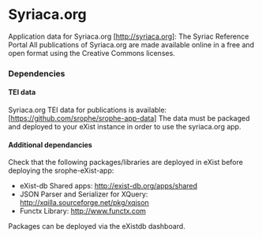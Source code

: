 Syriaca.org
=======

Application data for Syriaca.org [http://syriaca.org]: The Syriac Reference Portal
All publications of Syriaca.org are made available online in a free and open format using the Creative Commons licenses.

### Dependencies
#### TEI data 
Syriaca.org TEI data for publications is available: [https://github.com/srophe/srophe-app-data]
The data must be packaged and deployed to your eXist instance in order to use the syriaca.org app. 

#### Additional dependancies 
Check that the following packages/libraries are deployed in eXist before deploying the srophe-eXist-app:
* eXist-db Shared apps: http://exist-db.org/apps/shared
* JSON Parser and Serializer for XQuery: http://xqilla.sourceforge.net/pkg/xqjson
* Functx Library: http://www.functx.com

Packages can be deployed via the eXistdb dashboard. 

